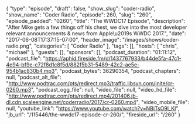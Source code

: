 {
  "type": "episode",
  "draft": false,
  "show_slug": "coder-radio",
  "show_name": "Coder Radio",
  "episode": 260,
  "slug": "260",
  "episode_padded": "0260",
  "title": "The WWDC17 Episode",
  "description": "After Mike gets a few things off his chest, we dive into the most developer relevant announcements & news from Apple\u2019s WWDC 2017.",
  "date": "2017-06-08T17:37:15-07:00",
  "header_image": "/images/shows/coder-radio.png",
  "categories": [
    "Coder Radio"
  ],
  "tags": [],
  "hosts": [
    "chris",
    "michael"
  ],
  "guests": [],
  "sponsors": [],
  "podcast_duration": "01:11:12",
  "podcast_file": "https://aphid.fireside.fm/d/1437767933/b44de5fa-47c1-4e94-bf9e-c72f8d1c8f5d/882f5b31-5489-42c2-ae5e-954b1ac830b4.mp3",
  "podcast_bytes": 36290354,
  "podcast_chapters": null,
  "podcast_alt_file": "http://www.podtrac.com/pts/redirect.mp3/traffic.libsyn.com/jnite/cr-0260.mp3",
  "podcast_ogg_file": null,
  "video_file": null,
  "video_hd_file": "http://www.podtrac.com/pts/redirect.mp4/201406.jb-dl.cdn.scaleengine.net/coderradio/2017/cr-0260.mp4",
  "video_mobile_file": null,
  "youtube_link": "https://www.youtube.com/watch?v=NBiTsO9l_KI",
  "jb_url": "/115446/the-wwdc17-episode-cr-260/",
  "fireside_url": "/260"
}


